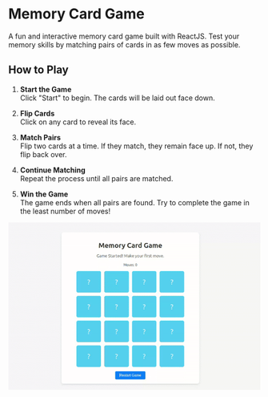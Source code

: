 # Memory Card Game

A fun and interactive memory card game built with ReactJS. Test your memory skills by matching pairs of cards in as few moves as possible.

## How to Play

1. **Start the Game**  
    Click "Start" to begin. The cards will be laid out face down.

2. **Flip Cards**  
    Click on any card to reveal its face.

3. **Match Pairs**  
    Flip two cards at a time. If they match, they remain face up. If not, they flip back over.

4. **Continue Matching**  
    Repeat the process until all pairs are matched.

5. **Win the Game**  
    The game ends when all pairs are found. Try to complete the game in the least number of moves!

![Here is the image](https://raw.githubusercontent.com/arunvalluthadam/memory-card-game/refs/heads/main/public/memory-card-game-demo.gif)
